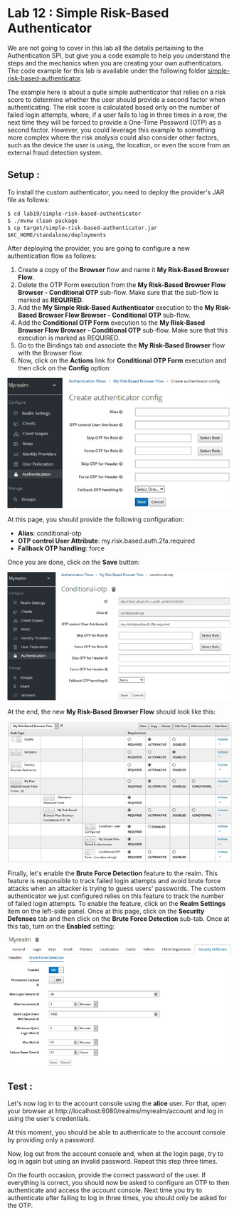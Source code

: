 # Lab 12 : Simple Risk-Based Authenticator

We are not going to cover in this lab all the details pertaining to the Authentication SPI, but give you a code example to help you understand the steps and the mechanics when you are creating your own authenticators. The code example for this lab is available under the following folder [simple-risk-based-authenticator](./simple-risk-based-authenticator).

The example here is about a quite simple authenticator that relies on a risk score to determine whether the user should provide a second factor when authenticating. The risk score is calculated based only on the number of failed login attempts, where, if a user fails to log in three times in a row, the next time they will be forced to provide a One-Time Password (OTP) as a second factor. However, you could leverage this example to something more complex where the risk analysis could also consider other factors, such as the device the user is using, the location, or even the score from an external fraud detection system.

## Setup :

To install the custom authenticator, you need to deploy the provider's JAR file as follows:


```
$ cd lab19/simple-risk-based-authenticator
$ ./mvnw clean package
$ cp target/simple-risk-based-authenticator.jar $KC_HOME/standalone/deployments
```

After deploying the provider, you are going to configure a new authentication flow as follows:

1. Create a copy of the **Browser** flow and name it **My Risk-Based Browser Flow**.
2. Delete the OTP Form execution from the **My Risk-Based Browser Flow Browser - Conditional OTP** sub-flow. Make sure that the sub-flow is marked as **REQUIRED**.
3. Add the **My Simple Risk-Based Authenticator** execution to the **My Risk-Based Browser Flow Browser - Conditional OTP** sub-flow.
4. Add the **Conditional OTP Form** execution to the **My Risk-Based Browser Flow Browser - Conditional OTP** sub-flow. Make sure that this execution is marked as REQUIRED.
5. Go to the Bindings tab and associate the **My Risk-Based Browser** flow with the Browser flow.
6. Now, click on the **Actions** link for **Conditional OTP Form** execution and then click on the **Config** option:

![Configuring the Conditional OTP form execution](images/config_cond_otp.jpg)

At this page, you should provide the following configuration:

- **Alias**: conditional-otp
- **OTP control User Attribute**: my.risk.based.auth.2fa.required
- **Fallback OTP handling**: force

Once you are done, click on the **Save** button:

![Saving settings for the Conditional-otp form execution](images/config_exec_cond_otp.jpg)

At the end, the new **My Risk-Based Browser Flow** should look like this:

![The final configuration for My Risk-Based Browser Flow](images/final_config.jpg)

Finally, let's enable the **Brute Force Detection** feature to the realm. This feature is responsible to track failed login attempts and avoid brute force attacks when an attacker is trying to guess users' passwords. The custom authenticator we just configured relies on this feature to track the number of failed login attempts. To enable the feature, click on the **Realm Settings** item on the left-side panel. Once at this page, click on the **Security Defenses** tab and then click on the **Brute Force Detection** sub-tab. Once at this tab, turn on the **Enabled** setting:

![Enabling brute force detection to the realm](images/sec_defenses.jpg)

## Test :

Let's now log in to the account console using the **alice** user. For that, open your browser at http://localhost:8080/realms/myrealm/account and log in using the user's credentials.

At this moment, you should be able to authenticate to the account console by providing only a password.

Now, log out from the account console and, when at the login page, try to log in again but using an invalid password. Repeat this step three times.

On the fourth occasion, provide the correct password of the user. If everything is correct, you should now be asked to configure an OTP to then authenticate and access the account console. Next time you try to authenticate after failing to log in three times, you should only be asked for the OTP.
